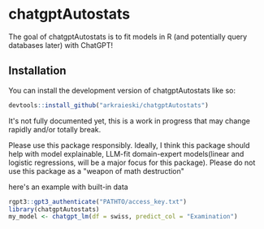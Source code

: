
# chatgptAutostats

<!-- badges: start -->
<!-- badges: end -->

The goal of chatgptAutostats is to fit models in R (and potentially query databases later) with ChatGPT!

## Installation

You can install the development version of chatgptAutostats like so:

``` r
devtools::install_github("arkraieski/chatgptAutostats")
```

It's not fully documented yet, this is a work in progress that may change rapidly and/or totally break. 


Please use this package responsibly. Ideally, I think this package should help with model explainable, LLM-fit domain-expert models(linear and logistic regressions,  will be a major focus for this package). Please do not use this package as a "weapon of math destruction"

here's an example with built-in data

``` r
rgpt3::gpt3_authenticate("PATHTO/access_key.txt")
library(chatgptAutostats)
my_model <- chatgpt_lm(df = swiss, predict_col = "Examination")
```
